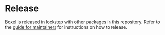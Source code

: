 # Release

Boxel is released in lockstep with other packages in this repository. Refer to the [guide for maintainers](../../MAINTAINERS.md) for instructions on how to release.
